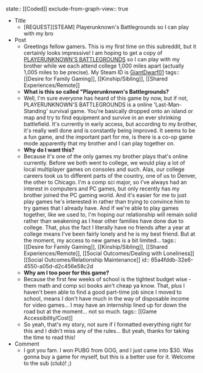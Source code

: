 state:: [[Coded]]
exclude-from-graph-view:: true

- Title
	- [REQUEST][STEAM] Playerunknown's Battlegrounds so I can play with my bro
- Post
	- Greetings fellow gamers. This is my first time on this subreddit, but it certainly looks impressive! I am hoping to get a copy of [PLAYERUNKNOWN'S BATTLEGROUNDS](http://store.steampowered.com/app/578080/PLAYERUNKNOWNS_BATTLEGROUNDS/) so I can play with my brother while we each attend college 1,000 miles apart (actually 1,005 miles to be precise). My Steam ID is [GiantDwarf01](http://steamcommunity.com/profiles/76561198040676166/)
	  tags:: [[Desire for Family Gaming]], [[Kinship/Sibling]], [[Shared Experiences/Remote]]
	- **What is this so called "Playerunknown's Battlegrounds?**
	- Well, I'm sure everyone has heard of this game by now, but if not, PLAYERUNKNOWN'S BATTLEGROUNDS is a online 'Last-Man-Standing' survival game. You're basically dropped onto an island or map and try to find equipment and survive in an ever shrinking battlefield. It's currently in early access, but according to my brother, it's really well done and is constantly being improved. It seems to be a fun game, and the important part for me, is there is a co-op game mode apparently that my brother and I can play together on.
	- **Why do I want this?**
	- Because it's one of the only games my brother plays that's online currently. Before we both went to college, we would play a lot of local multiplayer games on consoles and such. Alas, our college careers took us to different parts of the country, one of us to Denver, the other to Chicago. I'm a comp sci major, so I've always had an interest in computers and PC games, but only recently has my brother joined the PC gaming world. And it's easier for me to just play games he's interested in rather than trying to convince him to try games that I already have. And if we're able to play games together, like we used to, I'm hoping our relationship will remain solid rather than weakening as I hear other families have done due to college. That, plus the fact I literally have no friends after a year at college means I've been fairly lonely and he is my best friend. But at the moment, my access to new games is a bit limited...
	  tags:: [[Desire for Family Gaming]], [[Kinship/Sibling]], [[Shared Experiences/Remote]], [[Social Outcomes/Dealing with Loneliness]] [[Social Outcomes/Relationship Maintenance]]
	  id:: 65a4fddb-32e6-4550-a05d-d2c456e58c2d
	- **Why am I too poor for this game?**
	- Because the first few weeks of school is the tightest budget wise - them math and comp sci books ain't cheap ya know. That, plus I haven't been able to find a good part-time job since I moved to school, means I don't have much in the way of disposable income for video games... I may have an internship lined up for down the road but at the moment... not so much.
	  tags:: [[Game Accessibility/Cost]]
	- So yeah, that's my story, not sure if I formatted everything right for this and I didn't miss any of the rules... But yeah, thanks for taking the time to read this!
- Comment
	- I got you fam. I won PUBG from GOG, and I just came into $30. Was gonna buy a game for myself, but this is a better use for it. Welcome to the sub (club)! ;)
